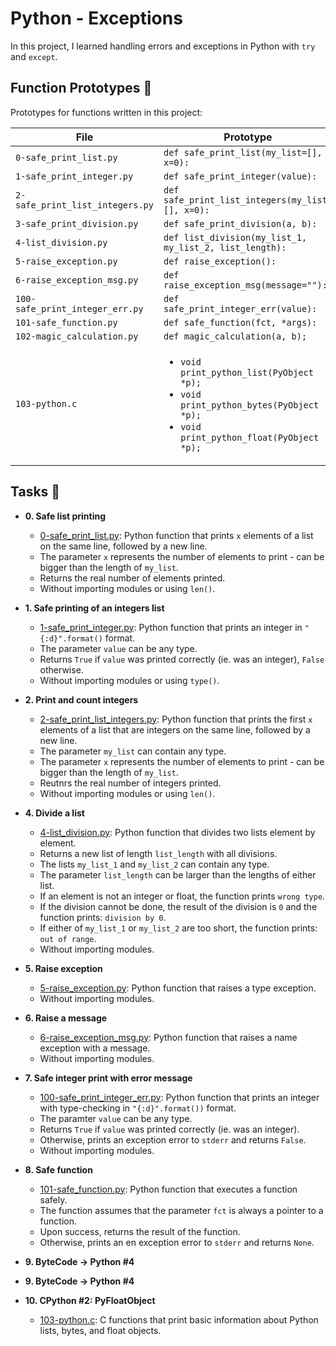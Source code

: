 # Python - Exceptions

In this project, I learned handling errors and exceptions in Python with `try` and `except`.


## Function Prototypes :floppy_disk:

Prototypes for functions written in this project:

| File                             | Prototype                                               |
| -------------------------------- | ------------------------------------------------------- |
| `0-safe_print_list.py`           | `def safe_print_list(my_list=[], x=0):`                 |
| `1-safe_print_integer.py`        | `def safe_print_integer(value):`                        |
| `2-safe_print_list_integers.py`  | `def safe_print_list_integers(my_list=[], x=0):`        |
| `3-safe_print_division.py`       | `def safe_print_division(a, b):`                        |
| `4-list_division.py`             | `def list_division(my_list_1, my_list_2, list_length):` |
| `5-raise_exception.py`           | `def raise_exception():`                                |
| `6-raise_exception_msg.py`       | `def raise_exception_msg(message=""):`                  |
| `100-safe_print_integer_err.py`  | `def safe_print_integer_err(value):`                    |
| `101-safe_function.py`           | `def safe_function(fct, *args):`                        |
| `102-magic_calculation.py`       | `def magic_calculation(a, b);`                          |
| `103-python.c`                   | <ul><li>`void print_python_list(PyObject *p);`</li><li>`void print_python_bytes(PyObject *p);`</li><li>`void print_python_float(PyObject *p);`</li></ul> |

## Tasks :page_with_curl:

* **0. Safe list printing**
  * [0-safe_print_list.py](./0-safe_print_list.py): Python function that prints `x` elements of a list on the same line, followed by a new line.
  * The parameter `x` represents the number of elements to print - can be
  bigger than the length of `my_list`.
  * Returns the real number of elements printed.
  * Without importing modules or using `len()`.

* **1. Safe printing of an integers list**
  * [1-safe_print_integer.py](./1-safe_print_integer.py): Python function that prints an integer in `"{:d}".format()` format.
  * The parameter `value` can be any type.
  * Returns `True` if `value` was printed correctly (ie. was an integer), `False` otherwise.
  * Without importing modules or using `type()`.

* **2. Print and count integers**
  * [2-safe_print_list_integers.py](./2-safe_print_list_integers.py): Python function that prints the first `x` elements of a list that are integers on the same line, followed by a new line.
  * The parameter `my_list` can contain any type.
  * The parameter `x` represents the number of elements to print - can be bigger than the length of `my_list`.
  * Reutnrs the real number of integers printed.
  * Without importing modules or using `len()`.

* **4. Divide a list**
  * [4-list_division.py](./4-list_division.py): Python function that divides two lists element by element.
  * Returns a new list of length `list_length` with all divisions.
  * The lists `my_list_1` and `my_list_2` can contain any type.
  * The parameter `list_length` can be larger than the lengths of either list.
  * If an element is not an integer or float, the function prints `wrong type`.
  * If the division cannot be done, the result of the division is `0` and the function prints: `division by 0`.
  * If either of `my_list_1` or `my_list_2` are too short, the function prints: `out of range`.
  * Without importing modules.

* **5. Raise exception**
  * [5-raise_exception.py](./5-raise_exception.py): Python function that raises a type exception.
  * Without importing modules.

* **6. Raise a message**
  * [6-raise_exception_msg.py](./6-raise_exception_msg.py): Python function that raises a name exception with a message.
  * Without importing modules.

* **7. Safe integer print with error message**
  * [100-safe_print_integer_err.py](./100-safe_print_integer_err.py): Python function that prints an integer with type-checking in `"{:d}".format())` format.
  * The paramter `value` can be any type.
  * Returns `True` if `value` was printed correctly (ie. was an integer).
  * Otherwise, prints an exception error to `stderr` and returns `False`.
  * Without importing modules.

* **8. Safe function**
  * [101-safe_function.py](./101-safe_function.py): Python function that executes a function safely.
  * The function assumes that the parameter `fct` is always a pointer to a function.
  * Upon success, returns the result of the function.
  * Otherwise, prints an en exception error to `stderr` and returns `None`.

* **9. ByteCode -> Python #4**
* **9. ByteCode -> Python #4**

* **10. CPython #2: PyFloatObject**
  * [103-python.c](./103-python.c): C functions that print basic information  about Python lists, bytes, and float objects.
